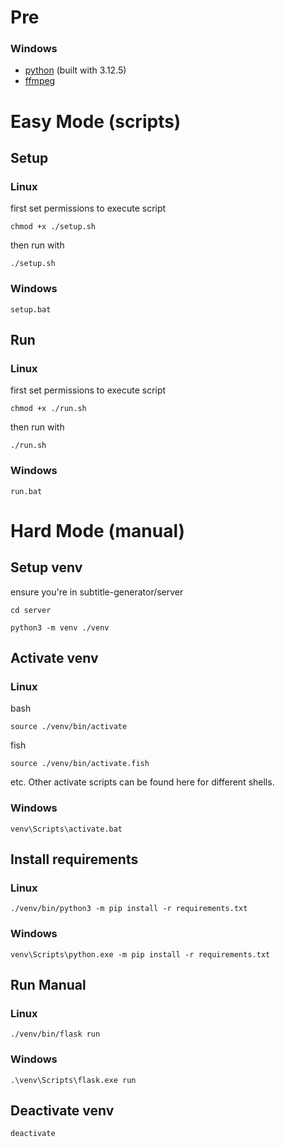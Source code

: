 # Pre
### Windows
- [python](https://python.org) (built with 3.12.5)
- [ffmpeg](https://ffmpeg.org)

# Easy Mode (scripts)
## Setup
### Linux
first set permissions to execute script
```
chmod +x ./setup.sh
```
then run with
```
./setup.sh
```
### Windows
```
setup.bat
```
## Run
### Linux
first set permissions to execute script
```
chmod +x ./run.sh
```
then run with
```
./run.sh
```
### Windows
```
run.bat
```

# Hard Mode (manual)
## Setup venv
ensure you're in subtitle-generator/server
```
cd server
```
```
python3 -m venv ./venv
```
## Activate venv
### Linux
bash
```
source ./venv/bin/activate
```
fish
```
source ./venv/bin/activate.fish
```
etc. Other activate scripts can be found here for different shells.
### Windows
```
venv\Scripts\activate.bat
```
## Install requirements
### Linux
```
./venv/bin/python3 -m pip install -r requirements.txt
```
### Windows
```
venv\Scripts\python.exe -m pip install -r requirements.txt
```

## Run Manual
### Linux
```
./venv/bin/flask run
```
### Windows
```
.\venv\Scripts\flask.exe run
```

## Deactivate venv
```
deactivate
```
